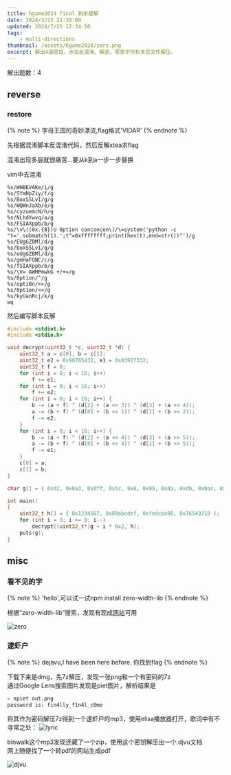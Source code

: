 ```yaml
---
title: hgame2024 final 剩余题解
date: 2024/3/23 21:30:00
updated: 2024/7/25 12:34:56
tags:
    - multi-directions
thumbnail: /assets/hgame2024/zero.png
excerpt: 解出4道题目，涉及反混淆、解密、零宽字符和多层文件解压。
---
```


解出题数：4

## reverse

### restore

{% note %}
字母王国的奇妙漂流,flag格式'VIDAR'
{% endnote %}

先根据混淆脚本反混淆代码，然后反解xtea求flag

混淆出现多层就很痛苦...要从k到a一步一步替换

vim中去混淆
```vim
%s/WHBEVAKe/i/g
%s/SYmNpZiy/f/g
%s/BoxSSLvI/g/g
%s/WQWnJaXb/e/g
%s/cyzuemcN/h/g
%s/NLhdYwvq/a/g
%s/FSIAXppb/b/g
%s/\v\((0x.{8})U 0ption conconcon\)/\=system('python -c "t='.submatch(1).';t^=0xffffffff;print(hex(t),end=str())"')/g
%s/EUgGZBMl/d/g
%s/boxSSLvI/g/g
%s/eUgGZBMl/d/g
%s/gmHaFGNC/c/g
%s/fSIAXppb/b/g
%s/\V= AWMPmwkG +/+=/g
%s/0ption/^/g
%s/opti0n/>>/g
%s/0pt1on/<</g
%s/kyUanRcj/k/g
wq
```

然后编写脚本反解

```c
#include <stdint.h>
#include <stdio.h>

void decrypt(uint32_t *c, uint32_t *d) {
    uint32_t a = c[0], b = c[1];
    uint32_t e2 = 0x98765432, e1 = 0x83927332;
    uint32_t f = 0;
    for (int i = 0; i < 16; i++)
        f += e1;
    for (int i = 0; i < 16; i++)
        f += e2;
    for (int i = 0; i < 16; i++) {
        b -= (a + f) ^ (d[2] + (a << 3)) ^ (d[3] + (a >> 4));
        a -= (b + f) ^ (d[0] + (b << 1)) ^ (d[1] + (b >> 2));
        f -= e2;
    }
    for (int i = 0; i < 16; i++) {
        b -= (a + f) ^ (d[2] + (a << 4)) ^ (d[3] + (a >> 5));
        a -= (b + f) ^ (d[0] + (b << 4)) ^ (d[1] + (b >> 5));
        f -= e1;
    }   
    c[0] = a;
    c[1] = b;
}

char g[] = { 0xd2, 0x0a3, 0x0ff, 0x5c, 0x6, 0x99, 0x4a, 0xdb, 0x0ac, 0x093, 0x0c7, 0x19, 0xb2, 0x6e, 0x030, 0x61, 0x50, 0x030, 0x1b, 0x0ef, 0x0aa, 0xb1, 0x0c1, 0x0fd, 0x52, 0x79, 0x07e, 0x0a6, 0x0e5, 0x0ca, 0x65, 0x88 };

int main()
{
	uint32_t h[] = { 0x1234567, 0x89abcdef, 0xfedcba98, 0x76543210 };
	for (int i = 3; i >= 0; i--)
		decrypt((uint32_t*)g + i * 0x2, h); 
    puts(g);
}
```

## misc

### 看不见的字

{% note %}
'hello',可以试一试npm install zero-width-lib
{% endnote %}

根据“zero-width-lib”搜索，发现有现成[网站](https://yuanfux.github.io/zero-width-web/)可用

![zero](/assets/hgame2024/zero.png)

### 逮虾户

{% note %}
dejavu,I have been here before. 你找到flag
{% endnote %}

下载下来是dmg，先7z解压，发现一张png和一个有密码的7z  
通过Google Lens搜索图片发现是piet图片，解析结果是

```sh
> npiet out.png
password is: fin4lly_f1n4l_c0me
```

将其作为密码解压7z得到一个逮虾户的mp3，使用elisa播放器打开，歌词中有不寻常之处：
![lyric](/assets/hgame2024/lyric.png)

binwalk这个mp3发现还藏了一个zip，使用这个密钥解压出一个.djvu文档  
网上随便找了一个转pdf的网站生成pdf

![djvu](/assets/hgame2024/djvu.png)


